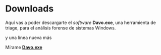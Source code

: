 # Downloads

Aquí vas a poder descargarte el _software_ __Davo.exe__, una herramienta de triage, para el análisis forense de sistemas Windows.

y una línea nueva más

Mírame [__Davo.exe__]([https://www.dropbox.com/sh/rtx02a3p9fqric5/AABhbAjX7o-K-vI0lqJv4G-va?dl=0])

